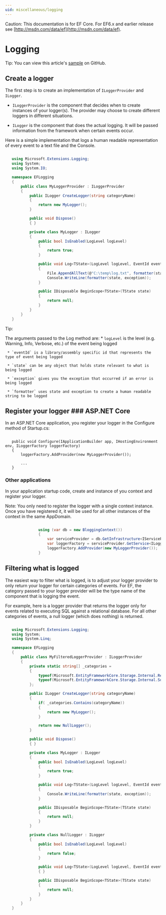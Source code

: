 ```yaml
---
uid: miscellaneous/logging
---
```

Caution: This documentation is for EF Core. For EF6.x and earlier release see [http://msdn.com/data/ef](http://msdn.com/data/ef).

  # Logging

Tip: You can view this article's [sample](https://github.com/aspnet/EntityFramework.Docs/tree/master/samples/Miscellaneous/Logging) on GitHub.

  ## Create a logger

The first step is to create an implementation of `ILoggerProvider` and `ILogger`.
   * `ILoggerProvider` is the component that decides when to create instances of your logger(s). The provider may choose to create different loggers in different situations.

   * `ILogger` is the component that does the actual logging. It will be passed information from the framework when certain events occur.

Here is a simple implementation that logs a human readable representation of every event to a text file and the Console.

<!-- literal_block {"ids": [], "classes": [], "xml:space": "preserve", "backrefs": [], "linenos": true, "dupnames": [], {"language": "csharp",rp", "highlight_args": {"linenostart": 1}, "names": [], "source": "/Users/shirhatti/src/EntityFramework.Docs/docs/miscellaneous/Miscellaneous/Logging/Logging/MyLoggerProvider.cs"} -->

````csharp

   using Microsoft.Extensions.Logging;
   using System;
   using System.IO;

   namespace EFLogging
   {
       public class MyLoggerProvider : ILoggerProvider
       {
           public ILogger CreateLogger(string categoryName)
           {
               return new MyLogger();
           }

           public void Dispose()
           { }

           private class MyLogger : ILogger
           {
               public bool IsEnabled(LogLevel logLevel)
               {
                   return true;
               }

               public void Log<TState>(LogLevel logLevel, EventId eventId, TState state, Exception exception, Func<TState, Exception, string> formatter)
               {
                   File.AppendAllText(@"C:\temp\log.txt", formatter(state, exception));
                   Console.WriteLine(formatter(state, exception));
               }

               public IDisposable BeginScope<TState>(TState state)
               {
                   return null;
               }
           } 
       }
   }

   ````

Tip:

  The arguments passed to the Log method are:
     * `logLevel` is the level (e.g. Warning, Info, Verbose, etc.) of the event being logged

     * `eventId` is a library/assembly specific id that represents the type of event being logged

     * `state` can be any object that holds state relevant to what is being logged

     * `exception` gives you the exception that occurred if an error is being logged

     * `formatter` uses state and exception to create a human readable string to be logged

  ## Register your logger  ### ASP.NET Core

In an ASP.NET Core application, you register your logger in the Configure method of Startup.cs:

<!-- literal_block {"ids": [], "classes": [], "xml:space": "preserve", "backrefs": [], "dupnames": [], "names": []} -->

````

   public void Configure(IApplicationBuilder app, IHostingEnvironment env, ILoggerFactory loggerFactory)
   {
       loggerFactory.AddProvider(new MyLoggerProvider());

       ...
   }
   ````

  ### Other applications

In your application startup code, create and instance of you context and register your logger.

Note: You only need to register the logger with a single context instance. Once you have registered it, it will be used for all other instances of the context in the same AppDomain.

<!-- literal_block {"ids": [], "classes": [], "xml:space": "preserve", "backrefs": [], "linenos": true, "dupnames": [], {"language": "csharp",rp", "highlight_args": {"linenostart": 1}, "names": [], "source": "/Users/shirhatti/src/EntityFramework.Docs/docs/miscellaneous/Miscellaneous/Logging/Logging.ConsoleApp/Program.cs"} -->

````csharp

               using (var db = new BloggingContext())
               {
                   var serviceProvider = db.GetInfrastructure<IServiceProvider>();
                   var loggerFactory = serviceProvider.GetService<ILoggerFactory>();
                   loggerFactory.AddProvider(new MyLoggerProvider());
               }

   ````

  ## Filtering what is logged

The easiest way to filter what is logged, is to adjust your logger provider to only return your logger for certain categories of events. For EF, the category passed to your logger provider will be the type name of the component that is logging the event.

For example, here is a logger provider that returns the logger only for events related to executing SQL against a relational database. For all other categories of events, a null logger (which does nothing) is returned.

<!-- literal_block {"ids": [], "classes": [], "xml:space": "preserve", "backrefs": [], "linenos": true, "dupnames": [], {"language": "csharp",rp", "highlight_args": {"linenostart": 1, "hl_lines": [9, 10, 11, 12, 13, 17, 18, 19, 20, 21, 22]}, "names": [], "source": "/Users/shirhatti/src/EntityFramework.Docs/docs/miscellaneous/Miscellaneous/Logging/Logging/MyFilteredLoggerProvider.cs"} -->

````csharp

   using Microsoft.Extensions.Logging;
   using System;
   using System.Linq;

   namespace EFLogging
   {
       public class MyFilteredLoggerProvider : ILoggerProvider
       {
           private static string[] _categories =
           {
               typeof(Microsoft.EntityFrameworkCore.Storage.Internal.RelationalCommandBuilderFactory).FullName,
               typeof(Microsoft.EntityFrameworkCore.Storage.Internal.SqlServerConnection).FullName
           };

           public ILogger CreateLogger(string categoryName)
           {
               if( _categories.Contains(categoryName))
               {
                   return new MyLogger();
               }

               return new NullLogger();
           }

           public void Dispose()
           { }

           private class MyLogger : ILogger
           {
               public bool IsEnabled(LogLevel logLevel)
               {
                   return true;
               }

               public void Log<TState>(LogLevel logLevel, EventId eventId, TState state, Exception exception, Func<TState, Exception, string> formatter)
               {
                   Console.WriteLine(formatter(state, exception));
               }

               public IDisposable BeginScope<TState>(TState state)
               {
                   return null;
               }
           }

           private class NullLogger : ILogger
           {
               public bool IsEnabled(LogLevel logLevel)
               {
                   return false;
               }

               public void Log<TState>(LogLevel logLevel, EventId eventId, TState state, Exception exception, Func<TState, Exception, string> formatter)
               { }

               public IDisposable BeginScope<TState>(TState state)
               {
                   return null;
               }
           }
       }
   }

   ````

